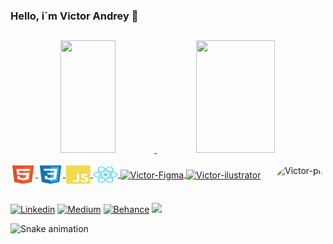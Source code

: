 ### Hello, i´m Victor Andrey 👋
##

<div align="center">
  <a href="https://github.com/vandreys">
  <img height="180em" width="42%" src="https://github-readme-stats.vercel.app/api?username=vandreys&show_icons=true&theme=dark&include_all_commits=true&count_private=true"/>
  <img height="180em" width="50%" src="https://github-readme-stats.vercel.app/api/top-langs/?username=vandreys&layout=compact&langs_count=7&theme=dark"/>
</div>
  
<div style="display: inline_block"><br>
  <img align="center" alt="Victor-HTML" height="30" width="40" src="https://raw.githubusercontent.com/devicons/devicon/master/icons/html5/html5-original.svg">
  <img align="center" alt="Victor-CSS" height="30" width="40" src="https://raw.githubusercontent.com/devicons/devicon/master/icons/css3/css3-original.svg">
  <img align="center" alt="Victor-Js" height="30" width="40" src="https://raw.githubusercontent.com/devicons/devicon/master/icons/javascript/javascript-plain.svg">
  <img align="center" alt="Victor-React" height="30" width="40" 
 src="https://raw.githubusercontent.com/devicons/devicon/master/icons/react/react-original.svg">
  <img align="center" alt="Victor-Figma" height="30" width="40" 
 src="https://cdn-icons-png.flaticon.com/512/5968/5968705.png">
  <img align="center" alt="Victor-ilustrator" height="37" width="40" 
 src="https://upload.wikimedia.org/wikipedia/commons/thumb/f/fb/Adobe_Illustrator_CC_icon.svg/1051px-Adobe_Illustrator_CC_icon.svg.png">

 
  <img align="right" alt="Victor-pic" height="150" style="border-radius:30px;" src="https://images-wixmp-ed30a86b8c4ca887773594c2.wixmp.com/f/12cbe8a4-f55c-4b40-85bb-d8e1405e7b84/daiefoq-6ac799d7-e2d0-4a3d-ac57-02f4ef75937a.gif?token=eyJ0eXAiOiJKV1QiLCJhbGciOiJIUzI1NiJ9.eyJzdWIiOiJ1cm46YXBwOjdlMGQxODg5ODIyNjQzNzNhNWYwZDQxNWVhMGQyNmUwIiwiaXNzIjoidXJuOmFwcDo3ZTBkMTg4OTgyMjY0MzczYTVmMGQ0MTVlYTBkMjZlMCIsIm9iaiI6W1t7InBhdGgiOiJcL2ZcLzEyY2JlOGE0LWY1NWMtNGI0MC04NWJiLWQ4ZTE0MDVlN2I4NFwvZGFpZWZvcS02YWM3OTlkNy1lMmQwLTRhM2QtYWM1Ny0wMmY0ZWY3NTkzN2EuZ2lmIn1dXSwiYXVkIjpbInVybjpzZXJ2aWNlOmZpbGUuZG93bmxvYWQiXX0.bOQz0SXKFaqRMpRf_QlKaJIaeF6mItCeW-XZp-RUnBc">

  ## 
  
  [![Linkedin](https://img.shields.io/badge/LinkedIn-0077B5?style=for-the-badge&logo=linkedin&logoColor=white)](https://www.linkedin.com/in/victor-andrey-567516204/)
  [![Medium](https://img.shields.io/badge/Medium-12100E?style=for-the-badge&logo=medium&logoColor=white)](https://medium.com/@vandreys)
  [![Behance](https://img.shields.io/badge/Behance-0054F7?style=for-the-badge&logo=behance&logoColor=white)](https://www.behance.net/victorandrey1?tracking_source=search_users|victor%20andrey)
  <a href = "mailto:victorandrey02@gmail.com"><img src="https://img.shields.io/badge/-Gmail-%23333?style=for-the-badge&logo=gmail&logoColor=white" target="_blank"></a>
  
  ![Snake animation](https://github.com/vandreys/vandreys/blob/output/github-contribution-grid-snake.svg)
  </div>

